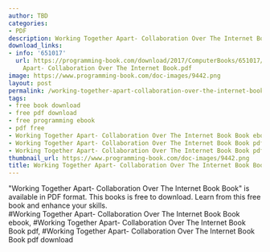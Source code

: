 ```yaml
---
author: TBD
categories:
- PDF
description: Working Together Apart- Collaboration Over The Internet Book Book
download_links:
- info: '651017'
  url: https://programming-book.com/download/2017/ComputerBooks/651017/Working Together
    Apart- Collaboration Over The Internet Book.pdf
image: https://www.programming-book.com/doc-images/9442.png
layout: post
permalink: /working-together-apart-collaboration-over-the-internet-book-book.html
tags:
- free book download
- free pdf download
- free programming ebook
- pdf free
- Working Together Apart- Collaboration Over The Internet Book Book ebook
- Working Together Apart- Collaboration Over The Internet Book Book pdf
- Working Together Apart- Collaboration Over The Internet Book Book pdf download
thumbnail_url: https://www.programming-book.com/doc-images/9442.png
title: Working Together Apart- Collaboration Over The Internet Book Book
---
```


 
<div class="item-desc text-justify">
  "Working Together Apart- Collaboration Over The Internet Book Book" is available in PDF format. This books is free to download. Learn from this free book and enhance your skills.
  <br>
  #Working Together Apart- Collaboration Over The Internet Book Book ebook, #Working Together Apart- Collaboration Over The Internet Book Book pdf, #Working Together Apart- Collaboration Over The Internet Book Book pdf download
</div>